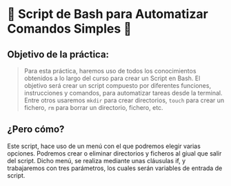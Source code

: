 # 🐧 Script de Bash para Automatizar Comandos Simples 🐧

## Objetivo de la práctica:

>Para esta práctica, haremos uso de todos los conocimientos obtenidos a lo largo del curso para crear un Script en Bash.
>El objetivo será crear un script compuesto por diferentes funciones, instrucciones y comandos, para automatizar tareas desde la terminal.
>Entre otros usaremos `mkdir` para crear directorios, `touch` para crear un fichero, `rm` para borrar un directorio, fichero, etc. 

## ¿Pero cómo?
Este script, hace uso de un menú con el que podremos elegir varias opciones.
Podremos crear o eliminar directorios y ficheros al giual que salir del script.
Dicho menú, se realiza mediante unas cláusulas if, y trabajaremos con tres parámetros, los cuales serán variables de entrada de script.
